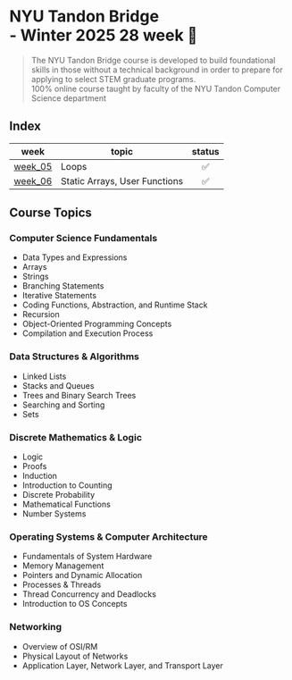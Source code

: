 # NYU Tandon Bridge <br>- Winter 2025 28 week 🚀

>The NYU Tandon Bridge course is developed to build foundational skills in those without a technical background in order to prepare for applying to select STEM graduate programs. 
<br>100% online course taught by faculty of the NYU Tandon Computer Science department

## Index

<div align="center">

| <div align="center">week</div> | topic | <div align="center">status</div> |
| ---	| ---	| --- |
| <div align="center">[week_05](https://https://github.com/ny000815/NYU_Tandon_Bridge_Tester/tree/main/week05)</div> | Loops | <div align="center">✅</div> |
| <div align="center">[week_06](https://https://github.com/ny000815/NYU_Tandon_Bridge_Tester/tree/main/week06)</div> | Static Arrays, User Functions | <div align="center">✅</div> |

</div>


## Course Topics

### Computer Science Fundamentals
- Data Types and Expressions
- Arrays
- Strings
- Branching Statements
- Iterative Statements
- Coding Functions, Abstraction, and Runtime Stack
- Recursion
- Object-Oriented Programming Concepts
- Compilation and Execution Process

### Data Structures & Algorithms
- Linked Lists
- Stacks and Queues
- Trees and Binary Search Trees
- Searching and Sorting
- Sets

### Discrete Mathematics & Logic
- Logic
- Proofs
- Induction
- Introduction to Counting
- Discrete Probability
- Mathematical Functions
- Number Systems

### Operating Systems & Computer Architecture
- Fundamentals of System Hardware
- Memory Management
- Pointers and Dynamic Allocation
- Processes & Threads
- Thread Concurrency and Deadlocks
- Introduction to OS Concepts

### Networking
- Overview of OSI/RM
- Physical Layout of Networks
- Application Layer, Network Layer, and Transport Layer
